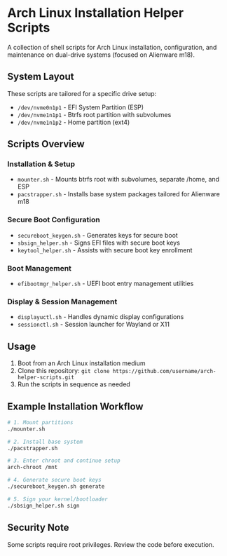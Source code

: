 # Arch Linux Installation Helper Scripts

A collection of shell scripts for Arch Linux installation, configuration, and maintenance on dual-drive systems (focused on Alienware m18).

## System Layout

These scripts are tailored for a specific drive setup:
- `/dev/nvme0n1p1` - EFI System Partition (ESP)
- `/dev/nvme1n1p1` - Btrfs root partition with subvolumes
- `/dev/nvme1n1p2` - Home partition (ext4)

## Scripts Overview

### Installation & Setup

- `mounter.sh` - Mounts btrfs root with subvolumes, separate /home, and ESP
- `pacstrapper.sh` - Installs base system packages tailored for Alienware m18

### Secure Boot Configuration

- `secureboot_keygen.sh` - Generates keys for secure boot
- `sbsign_helper.sh` - Signs EFI files with secure boot keys
- `keytool_helper.sh` - Assists with secure boot key enrollment

### Boot Management

- `efibootmgr_helper.sh` - UEFI boot entry management utilities

### Display & Session Management

- `displayuctl.sh` - Handles dynamic display configurations
- `sessionctl.sh` - Session launcher for Wayland or X11

## Usage

1. Boot from an Arch Linux installation medium
2. Clone this repository: `git clone https://github.com/username/arch-helper-scripts.git`
3. Run the scripts in sequence as needed

## Example Installation Workflow

```bash
# 1. Mount partitions
./mounter.sh

# 2. Install base system
./pacstrapper.sh

# 3. Enter chroot and continue setup
arch-chroot /mnt

# 4. Generate secure boot keys
./secureboot_keygen.sh generate

# 5. Sign your kernel/bootloader
./sbsign_helper.sh sign
```

## Security Note

Some scripts require root privileges. Review the code before execution.
